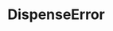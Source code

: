 #  DispenseError

<api-schema openapi-path="../../../tsp-output/schema/openapi.yaml" name="DispenseError"></api-schema>